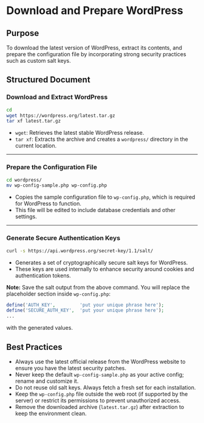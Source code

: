 
# Download and Prepare WordPress

## Purpose

To download the latest version of WordPress, extract its contents, and prepare the configuration file by incorporating strong security practices such as custom salt keys.

## Structured Document

### Download and Extract WordPress

```bash
cd
wget https://wordpress.org/latest.tar.gz
tar xf latest.tar.gz
```

* `wget`: Retrieves the latest stable WordPress release.
* `tar xf`: Extracts the archive and creates a `wordpress/` directory in the current location.

---

### Prepare the Configuration File

```bash
cd wordpress/
mv wp-config-sample.php wp-config.php
```

* Copies the sample configuration file to `wp-config.php`, which is required for WordPress to function.
* This file will be edited to include database credentials and other settings.

---

### Generate Secure Authentication Keys

```bash
curl -s https://api.wordpress.org/secret-key/1.1/salt/
```

* Generates a set of cryptographically secure salt keys for WordPress.
* These keys are used internally to enhance security around cookies and authentication tokens.

**Note:**
Save the salt output from the above command. You will replace the placeholder section inside `wp-config.php`:

```php
define('AUTH_KEY',         'put your unique phrase here');
define('SECURE_AUTH_KEY',  'put your unique phrase here');
...
```

with the generated values.

## Best Practices

* Always use the latest official release from the WordPress website to ensure you have the latest security patches.
* Never keep the default `wp-config-sample.php` as your active config; rename and customize it.
* Do not reuse old salt keys. Always fetch a fresh set for each installation.
* Keep the `wp-config.php` file outside the web root (if supported by the server) or restrict its permissions to prevent unauthorized access.
* Remove the downloaded archive (`latest.tar.gz`) after extraction to keep the environment clean.
